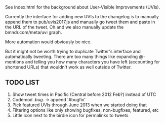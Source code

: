 See index.html for the background about User-Visible Improvements (UVIs).

Currently the interface for adding new UVIs to the changelog is to manually append them to pub/uvis2017.js and manually go tweet them and paste in the URL of the tweet. 
Oh and we also manually update the bmndr.com/meta/uvi graph.

More automation would obviously be nice.

But it might not be worth trying to duplicate Twitter's interface and automatically tweeting. 
There are too many things like expanding @-mentions and telling you how many characters you have left (accounting for shortened URLs) that wouldn't work as well outside of Twitter.


## TODO LIST

1. Show tweet times in Pacific (Central before 2012 Feb?) instead of UTC
1. Codemod .*bug.* -> append '#bugfix'
1. Pick featured UVIs through June 2013 when we started doing that
1. Filtering options like only showing bugfixes, non-bugfixes, featured, etc
1. Little icon next to the birdie icon for permalinks to tweets